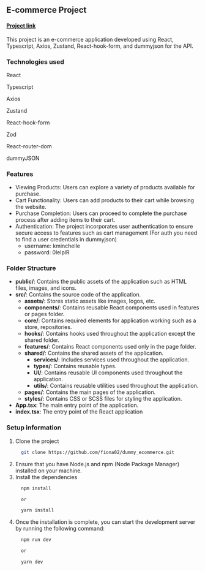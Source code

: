 ## E-commerce Project

#### [Project link](https://ecommerce-project-makiaveli.netlify.app)


This project is an e-commerce application developed using React, Typescript,
Axios, Zustand, React-hook-form, and dummyjson for the API.

### Technologies used


<p>React</p>
<p>Typescript </p>
<p>Axios</p>
<p>Zustand</p>
<p>React-hook-form</p>
<p>Zod</p>
<p>React-router-dom</p>
<p>dummyJSON</p>

### Features

- Viewing Products: Users can explore a variety of products available for
  purchase.
- Cart Functionality: Users can add products to their cart while browsing the
  website.
- Purchase Completion: Users can proceed to complete the purchase process after
  adding items to their cart.
- Authentication: The project incorporates user authentication to ensure secure
  access to features such as cart management (For auth you need to find a user
  credentials in dummyjson)
    - username: kminchelle
    - password: 0lelplR

### Folder Structure

- **public/**: Contains the public assets of the application such as HTML files,
  images, and icons.
- **src/**: Contains the source code of the application.
    - **assets/**: Stores static assets like images, logos, etc.
    - **components/**: Contains reusable React components used in features or
      pages folder.
    - **core/**: Contains required elements for application working such as a
      store, repositories.
    - **hooks/**: Contains hooks used throughout the application except the
      shared folder.
    - **features/**: Contains React components used only in the page folder.
    - **shared/**: Contains the shared assets of the application.
        - **services/**: Includes services used throughout the application.
        - **types/**: Contains reusable types.
        - **UI/**: Contains reusable UI components used throughout the
          application.
        - **utils/**: Contains reusable utilities used throughout the
          application.
    - **pages/**: Contains the main pages of the application.
    - **styles/**: Contains CSS or SCSS files for styling the application.
- **App.tsx**: The main entry point of the application.
- **index.tsx**: The entry point of the React application

### Setup information

1. Clone the project
    ```bash
      git clone https://github.com/fiona02/dummy_ecommerce.git
    ```
2. Ensure that you have Node.js and npm (Node Package Manager) installed on your
   machine.
3. Install the dependencies
    ```bash
      npm install
   
      or
   
      yarn install
    ```
4. Once the installation is complete, you can start the development server
   by running the following command:
    ```bash
      npm run dev
   
      or
   
      yarn dev
    ```

